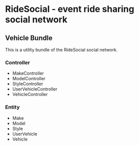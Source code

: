 # RideSocial - event ride sharing social network
## Vehicle Bundle
This is a utility bundle of the RideSocial social network.

### Controller
- MakeController
- ModelController
- StyleController
- UserVehicleController
- VehicleController


### Entity
- Make
- Model
- Style
- UserVehicle
- Vehicle